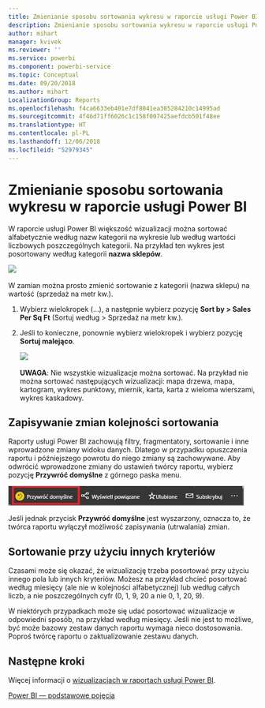 ```yaml
---
title: Zmienianie sposobu sortowania wykresu w raporcie usługi Power BI
description: Zmienianie sposobu sortowania wykresu w raporcie usługi Power BI
author: mihart
manager: kvivek
ms.reviewer: ''
ms.service: powerbi
ms.component: powerbi-service
ms.topic: Conceptual
ms.date: 09/20/2018
ms.author: mihart
LocalizationGroup: Reports
ms.openlocfilehash: f4ca6633eb401e7df8041ea385284210c14995ad
ms.sourcegitcommit: 4f46d71ff6026c1c158f007425aefdcb501f48ee
ms.translationtype: HT
ms.contentlocale: pl-PL
ms.lasthandoff: 12/06/2018
ms.locfileid: "52979345"
---
```

# <a name="change-how-a-chart-is-sorted-in-a-power-bi-report"></a>Zmienianie sposobu sortowania wykresu w raporcie usługi Power BI
W raporcie usługi Power BI większość wizualizacji można sortować alfabetycznie według nazw kategorii na wykresie lub według wartości liczbowych poszczególnych kategorii. Na przykład ten wykres jest posortowany według kategorii **nazwa sklepów**.

![](media/end-user-change-sort/pbi_chartsortcategory.png)

W zamian można prosto zmienić sortowanie z kategorii (nazwa sklepu) na wartość (sprzedaż na metr kw.).

1. Wybierz wielokropek (...), a następnie wybierz pozycję **Sort by > Sales Per Sq Ft** (Sortuj według > Sprzedaż na metr kw.).
2. Jeśli to konieczne, ponownie wybierz wielokropek i wybierz pozycję **Sortuj malejąco**.

   ![](media/end-user-change-sort/sort.gif)

   **UWAGA**: Nie wszystkie wizualizacje można sortować.  Na przykład nie można sortować następujących wizualizacji: mapa drzewa, mapa, kartogram, wykres punktowy, miernik, karta, karta z wieloma wierszami, wykres kaskadowy.

## <a name="saving-changes-you-make-to-sort-order"></a>Zapisywanie zmian kolejności sortowania
Raporty usługi Power BI zachowują filtry, fragmentatory, sortowanie i inne wprowadzone zmiany widoku danych. Dlatego w przypadku opuszczenia raportu i późniejszego powrotu do niego zmiany są zachowywane.  Aby odwrócić wprowadzone zmiany do ustawień twórcy raportu, wybierz pozycję **Przywróć domyślne** z górnego paska menu. 

![trwałe sortowanie](media/end-user-change-sort/power-bi-reset-to-default.png)

Jeśli jednak przycisk **Przywróć domyślne** jest wyszarzony, oznacza to, że twórca raportu wyłączył możliwość zapisywania (utrwalania) zmian.

<a name="other"></a>
## <a name="sorting-using-other-criteria"></a>Sortowanie przy użyciu innych kryteriów
Czasami może się okazać, że wizualizację trzeba posortować przy użyciu innego pola lub innych kryteriów.  Możesz na przykład chcieć posortować według miesięcy (ale nie w kolejności alfabetycznej) lub według całych liczb, a nie poszczególnych cyfr (0, 1, 9, 20 a nie 0, 1, 20, 9).  

W niektórych przypadkach może się udać posortować wizualizacje w odpowiedni sposób, na przykład według miesięcy.  Jeśli nie jest to możliwe, być może bazowy zestaw danych raportu wymaga nieco dostosowania. Poproś twórcę raportu o zaktualizowanie zestawu danych.

## <a name="next-steps"></a>Następne kroki
Więcej informacji o [wizualizacjach w raportach usługi Power BI](end-user-visualizations.md).

[Power BI — podstawowe pojęcia](end-user-basic-concepts.md)